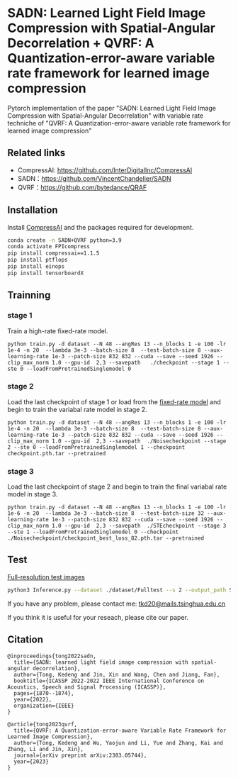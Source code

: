 # SADN: Learned Light Field Image Compression with Spatial-Angular Decorrelation + QVRF: A Quantization-error-aware variable rate framework for learned image compression 

Pytorch implementation of the paper "SADN: Learned Light Field Image Compression with Spatial-Angular Decorrelation" with variable rate techniche of "QVRF: A Quantization-error-aware variable rate framework for learned image compression"

## Related links
 * CompressAI: https://github.com/InterDigitalInc/CompressAI
 * SADN：https://github.com/VincentChandelier/SADN
 * QVRF：https://github.com/bytedance/QRAF
 
## Installation

Install [CompressAI](https://github.com/InterDigitalInc/CompressAI) and the packages required for development.
```bash
conda create -n SADN+QVRF python=3.9
conda activate FPIcompress
pip install compressai==1.1.5
pip install ptflops
pip install einops
pip install tensorboardX
```

## Trainning
### stage 1
Train a high-rate fixed-rate model. 
```
python train.py -d dataset --N 48 --angRes 13 --n_blocks 1 -e 100 -lr 1e-4 -n 20  --lambda 3e-3 --batch-size 8  --test-batch-size 8 --aux-learning-rate 1e-3 --patch-size 832 832 --cuda --save --seed 1926 --clip_max_norm 1.0 --gpu-id  2,3 --savepath   ./checkpoint --stage 1 --ste 0 --loadFromPretrainedSinglemodel 0  
```

### stage 2
Load the last checkpoint of stage 1 or load from the [fixed-rate model](https://github.com/VincentChandelier/SADN/blob/main/Code/checkpoint.pth.tar) and begin to train the variabal rate model in stage 2.  
```
python train.py -d dataset --N 48 --angRes 13 --n_blocks 1 -e 100 -lr 1e-4 -n 20  --lambda 3e-3 --batch-size 8  --test-batch-size 8 --aux-learning-rate 1e-3 --patch-size 832 832 --cuda --save --seed 1926 --clip_max_norm 1.0 --gpu-id  2,3 --savepath  ./Noisecheckpoint --stage 2 --ste 0 --loadFromPretrainedSinglemodel 1 --checkpoint checkpoint.pth.tar --pretrained
```
### stage 3  
Load the last checkpoint of stage 2 and begin to train the final variabal rate model in stage 3.
```
python train.py -d dataset --N 48 --angRes 13 --n_blocks 1 -e 100 -lr 1e-6 -n 20  --lambda 3e-3 --batch-size 8  --test-batch-size 32 --aux-learning-rate 1e-3 --patch-size 832 832 --cuda --save --seed 1926 --clip_max_norm 1.0 --gpu-id  2,3 --savepath  ./STEcheckpoint --stage 3 --ste 1 --loadFromPretrainedSinglemodel 0 --checkpoint ./Noisecheckpoint/checkpoint_best_loss_82.pth.tar --pretrained
```

## Test
[Full-resolution test images](https://pan.baidu.com/s/14LdMV7ybwEiSauR4DlfiQA?pwd=gf66)
```bash
python3 Inference.py --dataset ./dataset/Fulltest --s 2 --output_path SADNSTE -p ./Proposed_STE__28_checkpoint.pth.tar --patch 832 --factormode 0 --factor 0.1
```

If you have any problem, please contact me: tkd20@mails.tsinghua.edu.cn

If you think it is useful for your reseach, please cite our paper.
## Citation
```
@inproceedings{tong2022sadn,
  title={SADN: learned light field image compression with spatial-angular decorrelation},
  author={Tong, Kedeng and Jin, Xin and Wang, Chen and Jiang, Fan},
  booktitle={ICASSP 2022-2022 IEEE International Conference on Acoustics, Speech and Signal Processing (ICASSP)},
  pages={1870--1874},
  year={2022},
  organization={IEEE}
}

@article{tong2023qvrf,
  title={QVRF: A Quantization-error-aware Variable Rate Framework for Learned Image Compression},
  author={Tong, Kedeng and Wu, Yaojun and Li, Yue and Zhang, Kai and Zhang, Li and Jin, Xin},
  journal={arXiv preprint arXiv:2303.05744},
  year={2023}
}
```
